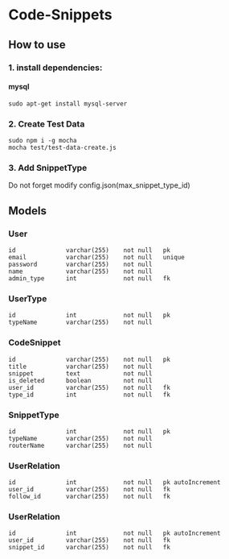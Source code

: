 **Code-Snippets**
=======================


## How to use 

### 1. install dependencies:

#### mysql

    sudo apt-get install mysql-server


### 2. Create Test Data

    sudo npm i -g mocha
    mocha test/test-data-create.js


### 3. Add SnippetType

Do not forget modify config.json(max_snippet_type_id)


## Models

### User

```
id              varchar(255)    not null   pk
email           varchar(255)    not null   unique
password        varchar(255)    not null
name            varchar(255)    not null
admin_type      int             not null   fk
```

### UserType

```
id              int             not null   pk
typeName        varchar(255)    not null
```

### CodeSnippet

```
id              varchar(255)    not null   pk
title           varchar(255)    not null
snippet         text            not null
is_deleted      boolean         not null
user_id         varchar(255)    not null   fk
type_id         int             not null   fk
```

### SnippetType

```
id              int             not null   pk
typeName        varchar(255)    not null
routerName      varchar(255)    not null
```

### UserRelation

```
id              int             not null   pk autoIncrement
user_id         varchar(255)    not null   fk
follow_id       varchar(255)    not null   fk
```

### UserRelation

```
id              int             not null   pk autoIncrement
user_id         varchar(255)    not null   fk
snippet_id      varchar(255)    not null   fk
```